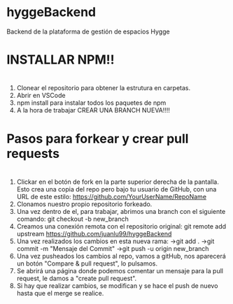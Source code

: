 # hyggeBackend

Backend de la plataforma de gestión de espacios Hygge

#

# INSTALLAR NPM!!

#

1. Clonear el repositorio para obtener la estrutura en carpetas.
2. Abrir en VSCode
3. npm install para instalar todos los paquetes de npm
4. A la hora de trabajar CREAR UNA BRANCH NUEVA!!!!

#

# Pasos para forkear y crear pull requests

#

1. Clickar en el botón de fork en la parte superior derecha de la pantalla.
   Esto crea una copia del repo pero bajo tu usuario de GitHub, con una URL de este estilo:
   https://github.com/YourUserName/RepoName
2. Clonamos nuestro propio repositorio forkeado.
3. Una vez dentro de el, para trabajar, abrimos una branch con el siguiente comando:
   git checkout -b new_branch
4. Creamos una conexión remota con el repositorio original:
   git remote add upstream https://github.com/juanlu99/hyggeBackend
5. Una vez realizados los cambios en esta nueva rama:
   ->git add .
   ->git commit -m "Mensaje del Commit"
   ->git push -u origin new_branch
6. Una vez pusheados los cambios al repo, vamos a gitHub, nos aparecerá un botón "Compare & pull request", lo pulsamos.
7. Se abrirá una página donde podemos comentar un mensaje para la pull request, le damos a "create pull request".
8. Si hay que realizar cambios, se modifican y se hace el push de nuevo hasta que el merge se realice.
